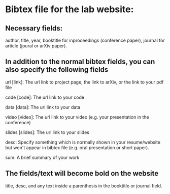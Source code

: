 # Bibtex file for the lab website:

## Necessary fields:
author, title, year, booktitle for inproceedings (conference paper), journal for article (joural or arXiv paper).

## In addition to the normal bibtex fields, you can also specify the following fields
url [link]: The url link to project page, the link to arXiv, or the link to your pdf file

code [code]: The url link to your code

data [data]: The url link to your data

video [video]: The url link to your video (e.g. your presentation in the conference)

slides [slides]: The url link to your slides

desc: Specify something which is normally shown in your resume/website but won't appear in bibtex file (e.g. oral presentation or short paper).

sum: A brief summary of your work

## The fields/text will become bold on the website
title, desc, and any text inside a parenthesis in the booktitle or journal field.
